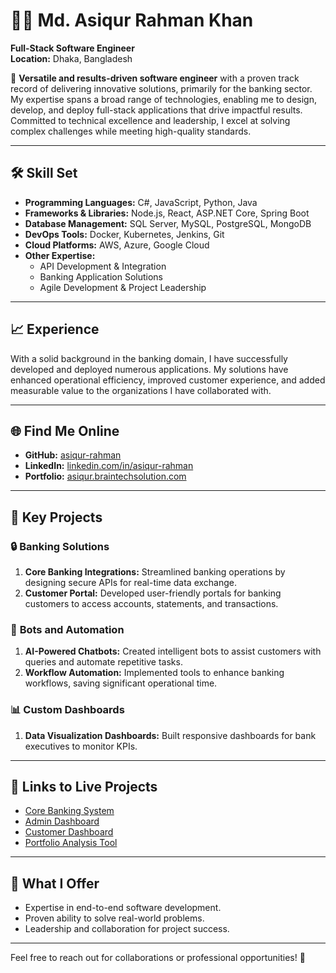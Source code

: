 
# 👨‍💻 Md. Asiqur Rahman Khan  

**Full-Stack Software Engineer**  
**Location:** Dhaka, Bangladesh  

🌟 **Versatile and results-driven software engineer** with a proven track record of delivering innovative solutions, primarily for the banking sector. My expertise spans a broad range of technologies, enabling me to design, develop, and deploy full-stack applications that drive impactful results. Committed to technical excellence and leadership, I excel at solving complex challenges while meeting high-quality standards.

---

## 🛠️ **Skill Set**  

- **Programming Languages:** C#, JavaScript, Python, Java  
- **Frameworks & Libraries:** Node.js, React, ASP.NET Core, Spring Boot  
- **Database Management:** SQL Server, MySQL, PostgreSQL, MongoDB  
- **DevOps Tools:** Docker, Kubernetes, Jenkins, Git  
- **Cloud Platforms:** AWS, Azure, Google Cloud  
- **Other Expertise:**  
  - API Development & Integration  
  - Banking Application Solutions  
  - Agile Development & Project Leadership  

---

## 📈 **Experience**  

With a solid background in the banking domain, I have successfully developed and deployed numerous applications. My solutions have enhanced operational efficiency, improved customer experience, and added measurable value to the organizations I have collaborated with.  

---

## 🌐 **Find Me Online**  

- **GitHub:** [asiqur-rahman](https://github.com/asiqur-rahman)  
- **LinkedIn:** [linkedin.com/in/asiqur-rahman](https://linkedin.com/in/asiqur-rahman)  
- **Portfolio:** [asiqur.braintechsolution.com](https://asiqur.braintechsolution.com)  

---

## 🚀 **Key Projects**  

### 🔒 **Banking Solutions**  
1. **Core Banking Integrations:** Streamlined banking operations by designing secure APIs for real-time data exchange.  
2. **Customer Portal:** Developed user-friendly portals for banking customers to access accounts, statements, and transactions.  

### 🤖 **Bots and Automation**  
1. **AI-Powered Chatbots:** Created intelligent bots to assist customers with queries and automate repetitive tasks.  
2. **Workflow Automation:** Implemented tools to enhance banking workflows, saving significant operational time.  

### 📊 **Custom Dashboards**  
1. **Data Visualization Dashboards:** Built responsive dashboards for bank executives to monitor KPIs.  

---

## 🔗 **Links to Live Projects**  

- [Core Banking System](https://url.braintechsolution.com/cb)  
- [Admin Dashboard](https://url.braintechsolution.com/ad)  
- [Customer Dashboard](https://url.braintechsolution.com/cd)  
- [Portfolio Analysis Tool](https://url.braintechsolution.com/pa)  

---

## 🎯 **What I Offer**  

- Expertise in end-to-end software development.  
- Proven ability to solve real-world problems.  
- Leadership and collaboration for project success.  

---

Feel free to reach out for collaborations or professional opportunities! 🚀  
